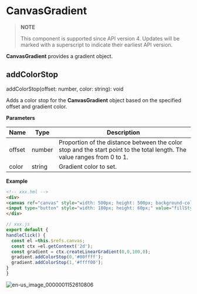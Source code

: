 # CanvasGradient

>  **NOTE**
>
>  This component is supported since API version 4. Updates will be marked with a superscript to indicate their earliest API version.

**CanvasGradient**  provides a gradient object.

## addColorStop

addColorStop(offset: number, color: string): void

Adds a color stop for the **CanvasGradient** object based on the specified offset and gradient color.

**Parameters**

| Name   | Type   | Description                                                  |
| ------ | ------ | ------------------------------------------------------------ |
| offset | number | Proportion of the distance between the color stop and the start point to the total length. The value ranges from 0 to 1. |
| color   | string | Gradient color to set.                                       |

**Example** 
  ```html
<!-- xxx.hml -->
<div>
  <canvas ref="canvas" style="width: 500px; height: 500px; background-color: #ffff00;"></canvas>
  <input type="button" style="width: 180px; height: 60px;" value="fillStyle"onclick="handleClick" />
</div>
  ```

  ```js
// xxx.js
export default {
  handleClick() {
    const el =this.$refs.canvas;
    const ctx =el.getContext('2d');
    const gradient = ctx.createLinearGradient(0,0,100,0);
    gradient.addColorStop(0,'#00ffff');
    gradient.addColorStop(1,'#ffff00');
  }
}
  ```

  ![en-us_image_0000001152610806](figures/en-us_image_0000001152610806.png)
